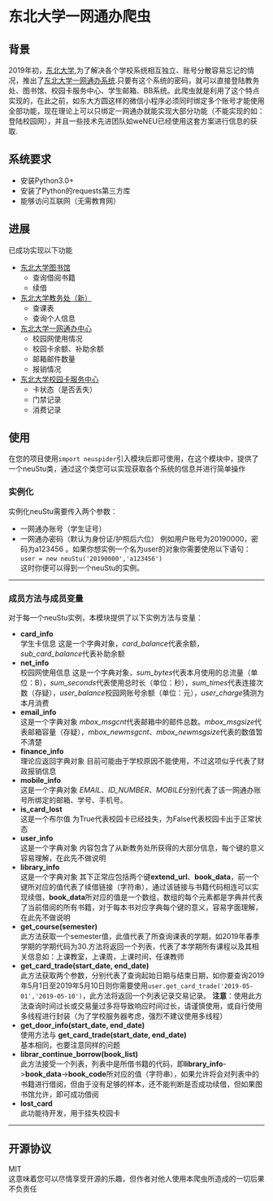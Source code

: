 # 东北大学一网通办爬虫
## 背景
2019年初，[东北大学](https://www.neu.edu.cn/),为了解决各个学校系统相互独立、账号分散容易忘记的情况，推出了[东北大学一网通办系统](https://eone.neu.edu.cm).只要有这个系统的密码，就可以直接登陆教务处、图书馆、校园卡服务中心、学生邮箱、BB系统。此爬虫就是利用了这个特点实现的，在此之前，如东大方圆这样的微信小程序必须同时绑定多个账号才能使用全部功能，现在理论上可以只绑定一网通办就能实现大部分功能（不能实现的如：登陆校园网），并且一些技术先进团队如weNEU已经使用这套方案进行信息的获取.
## 系统要求
* 安装Python3.0+
* 安装了Python的requests第三方库
* 能够访问互联网（无需教育网）
## 进展
已成功实现以下功能
* [东北大学图书馆](http://202.118.8.7:8991/F/)
  * 查询借阅书籍
  * 续借
* [东北大学教务处（新）](http://219.216.96.4/eams/homeExt.action)
  * 查课表
  * 查询个人信息
* [东北大学一网通办中心](https://portal.neu.edu.cn/)
  * 校园网使用情况
  * 校园卡余额、补助余额
  * 邮箱邮件数量
  * 报销情况
* [东北大学校园卡服务中心](http://ecard.neu.edu.cn)
  * 卡状态（是否丢失）
  * 门禁记录
  * 消费记录
## 使用
在您的项目使用`import neuspider`引入模块后即可使用，在这个模块中，提供了一个neuStu类，通过这个类您可以实现获取各个系统的信息并进行简单操作  
### 实例化
实例化neuStu需要传入两个参数：
* 一网通办账号（学生证号）
* 一网通办密码（默认为身份证/护照后六位）
例如用户账号为20190000，密码为a123456 。如果你想实例一个名为user的对象你需要使用以下语句：  
`user = new neuStu('20190000','a123456')`  
这时你便可以得到一个neuStu的实例。
***
### 成员方法与成员变量
对于每一个neuStu实例，本模块提供了以下实例方法与变量：
* **card_info**  
学生卡信息 这是一个字典对象，*card_balance*代表余额，*sub_card_balance*代表补助余额
* **net_info**  
校园网使用信息 这是一个字典对象，*sum_bytes*代表本月使用的总流量（单位：B），*sum_seconds*代表使用总时长（单位：秒），*sum_times*代表连接次数（存疑），*user_balance*校园网账号余额（单位：元），*user_charge*猜测为本月消费
* **email_info**  
这是一个字典对象 *mbox_msgcnt*代表邮箱中的邮件总数。*mbox_msgsize*代表邮箱容量（存疑），*mbox_newmsgcnt*、*mbox_newmsgsize*代表的数值暂不清楚
* **finance_info**  
理论应返回字典对象 目前可能由于学校原因不能使用，不过这项似乎代表了财政报销信息
* **mobile_info**  
这是一个字典对象 *EMAIL*、*ID_NUMBER*、*MOBILE*分别代表了该一网通办账号所绑定的邮箱、学号、手机号。
* **is_card_lost**  
这是一个布尔值 为True代表校园卡已经挂失，为False代表校园卡出于正常状态
* **user_info**  
这是一个字典对象 内容包含了从新教务处所获得的大部分信息，每个键的意义容易理解，在此先不做说明
* **library_info**  
这是一个字典对象 其下正常应包括两个键**extend_url**、**book_data**，前一个键所对应的值代表了续借链接（字符串），通过该链接与书籍代码相连可以实现续借，**book_data**所对应的值是一个数组，数组的每个元素都是字典并代表了当前借阅的所有书籍，对于每本书对应字典每个键的意义，容易字面理解，在此先不做说明
* **get_course(semester)**  
此方法获取一个semester值，此值代表了所查询课表的学期，如2019年春季学期的学期代码为30.方法将返回一个列表，代表了本学期所有课程以及其相关信息如：上课教室，上课周，上课时间，任课教师
* **get_card_trade(start_date, end_date)**  
此方法获取两个参数，分别代表了查询起始日期与结束日期，如你要查询2019年5月1日至2019年5月10日则你需要使用`user.get_card_trade('2019-05-01','2019-05-10')`，此方法将返回一个列表记录交易记录。 
**注意**：使用此方法查询时间过长或交易量过多将导致响应时间过长，请谨慎使用，或自行使用多线程进行封装（为了学校服务器考虑，强烈不建议使用多线程）
* **get_door_info(start_date, end_date)**  
使用方法与 **get_card_trade(start_date, end_date)**  
基本相同，也要注意同样的问题
* **librar_continue_borrow(book_list)**  
此方法接受一个列表，列表中是所借书籍的代码，即**library_info**->**book_data**->**book_code**所对应的值（字符串），如果允许将会对列表中的书籍进行借阅，但由于没有足够的样本，还不能判断是否成功续借，但如果图书馆允许，即可成功借阅
* **lost_card**  
此功能待开发，用于挂失校园卡
***
## 开源协议
MIT  
这意味着您可以尽情享受开源的乐趣，但作者对他人使用本爬虫所造成的一切后果不负责任
